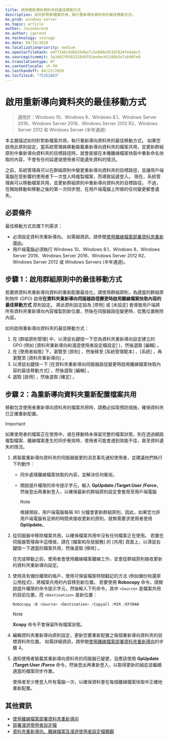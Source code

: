 ```yaml
---
title: 啟用重新導向資料夾的最佳移動方式
description: 如何針對新檔案共用，執行重新導向資料夾的最佳移動方式。
ms.prod: windows-server
ms.topic: article
author: JasonGerend
ms.author: jgerend
ms.technology: storage
ms.date: 09/10/2018
ms.localizationpriority: medium
ms.openlocfilehash: edf714bc0d6b39dbe7c5e800e953d7820fe9abc5
ms.sourcegitcommit: 3a3d62f938322849f81ee9ec01186b3e7ab90fe0
ms.translationtype: HT
ms.contentlocale: zh-TW
ms.lasthandoff: 04/23/2020
ms.locfileid: "75352603"
---
```

# <a name="enable-optimized-moves-of-redirected-folders"></a>啟用重新導向資料夾的最佳移動方式

>適用於：Windows 10、Windows 8、Windows 8.1、Windows Server 2019、Windows Server 2016、Windows Server 2012 R2、Windows Server 2012 和 Windows Server (半年通道)

本主題描述如何針對新檔案共用，執行重新導向資料夾的最佳移動方式。 如果您啟用此原則設定，當系統管理員移動裝載重新導向資料夾的檔案共用，並更新群組原則中重新導向資料夾的目標路徑時，就會直接在本機離線檔案快取中重新命名快取的內容，不會有任何延遲或使用者可能遺失資料的情況。

之前，系統管理員可以在群組原則中變更重新導向資料夾的目標路徑，並讓用戶端電腦在受影響的使用者下一次登入時複製檔案，而導致延遲登入。 現在，系統管理員可以移動檔案共用，並更新群組原則中重新導向資料夾的目標路徑。 不過，在開始移動和移動之後的第一次同步間，在用戶端電腦上所做的任何變更都會遺失。

## <a name="prerequisites"></a>必要條件

最佳移動方式具備下列需求：

- 必須設定資料夾重新導向。 如需細資訊，請參閱[使用離線檔案部署資料夾重新導向](deploy-folder-redirection.md)。
- 用戶端電腦必須執行 Windows 10、Windows 8.1、Windows 8、Windows Server 2019、Windows Server 2016、Windows Server 2012 R2、Windows Server 2012 或 Windows Servers (半年通道)。

## <a name="step-1-enable-optimized-move-in-group-policy"></a>步驟 1：啟用群組原則中的最佳移動方式

若要將資料夾重新導向資料的重新配置最佳化，請使用群組原則，為適當的群組原則物件 (GPO) 啟用**在資料夾重新導向伺服器路徑變更時啟用離線檔案快取內容的最佳移動方式** 原則設定。 將此原則設定設為 [停用]  或 [未設定]  會導致用戶端將所有資料夾重新導向內容複製到新位置，然後在伺服器路徑變更時，從舊位置刪除內容。

如何啟用重新導向資料夾的最佳移動方式：

1. 在 [群組原則管理] 中，以滑鼠右鍵按一下您為資料夾重新導向設定建立的 GPO (例如 [資料夾重新導向和漫遊使用者設定檔設定]  )，然後選取 [編輯]  。
2. 在 [使用者組態]  下，瀏覽至 [原則]  ，然後移至 [系統管理範本]  、[系統]  ，再瀏覽至 [資料夾重新導向]  。
3. 以滑鼠右鍵按一下 [在資料夾重新導向伺服器路徑變更時啟用離線檔案快取內容的最佳移動方式]  ，然後選取 [編輯]  。
4. 選取 [啟用]  ，然後選取 [確定]  。

## <a name="step-2-relocate-the-file-share-for-redirected-folders"></a>步驟 2：為重新導向資料夾重新配置檔案共用

移動包含使用者重新導向資料夾的檔案共用時，請務必採取預防措施，確保資料夾已正確重新配置。

>[!IMPORTANT]
>如果使用者的檔案正在使用中，或在移動時未保留完整的檔案狀態，則在透過網路複製檔案、離線檔案產生的同步衝突時，使用者可能會遇到效能不佳，甚至資料遺失的情況。

1. 將裝載重新導向資料夾的伺服器變更的消息事先通知使用者，並建議他們執行下列動作：

      - 同步處理離線檔案快取的內容，並解決任何衝突。
      - 開啟提升權限的命令提示字元，輸入 **GpUpdate /Target:User /Force**，然後登出再重新登入，以確保最新的群組原則設定會套用至用戶端電腦

        >[!NOTE]
        >根據預設，用戶端電腦每隔 90 分鐘會更新群組原則，因此，如果您允許用戶端電腦有足夠的時間來接收更新的原則，就無需要求使用者使用 **GpUpdate**。
2. 從伺服器中移除檔案共用，以確保檔案共用中沒有任何檔案正在使用。 若要在伺服器管理員中這樣做，請在 [檔案和存放服務] 的 [共用]  頁面上，以滑鼠右鍵按一下適當的檔案共用，然後選取 [移除]  。

    在完成移動之前，使用者會使用離線檔案離線工作，並會從群組原則接收更新的資料夾重新導向設定。

3. 使用具有備份權限的帳戶，使用可保留檔案時間戳記的方法 (例如備份和還原公用程式)，將檔案共用的內容移到新位置。 若要使用 **Robocopy** 命令，請開啟提升權限的命令提示字元，然後輸入下列命令，其中 ```<Source>``` 是檔案共用的目前位置，而 ```<Destination>``` 是新位置：

    ```PowerShell
    Robocopy /B <Source> <Destination> /Copyall /MIR /EFSRAW
    ```

    >[!NOTE]
    >**Xcopy** 命令不會保留所有檔案狀態。
4. 編輯資料夾重新導向原則設定，更新您要重新配置之每個重新導向資料夾的目標資料夾位置。 如需詳細資訊，請參閱[使用離線檔案部署資料夾重新導向](deploy-folder-redirection.md)的步驟 4。
5. 通知使用者裝載其重新導向資料夾的伺服器已變更，且應該使用 **GpUpdate /Target:User /Force** 命令，然後登出再重新登入，以取得更新的組庇並繼續適當的檔案同步作業。

    使用者至少應登入所有電腦一次，以確保資料會在每個離線檔案快取中正確地重新配置。

## <a name="more-information"></a>其他資訊

* [使用離線檔案部署資料夾重新導向](deploy-folder-redirection.md)
* [部署漫遊使用者設定檔](deploy-roaming-user-profiles.md)
* [資料夾重新導向、離線檔案及漫遊使用者設定檔概觀](folder-redirection-rup-overview.md)